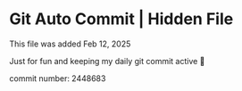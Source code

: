 # Git Auto Commit | Hidden File

This file was added Feb 12, 2025

Just for fun and keeping my daily git commit active 🤪

commit number: 2448683
